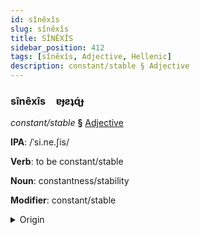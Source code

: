 ```yaml
---
id: sînêxîs
slug: sînêxîs
title: SÎNÊXÎS
sidebar_position: 412
tags: [sînêxîs, Adjective, Hellenic]
description: constant/stable § Adjective
---
```


### sînêxîs&emsp;<span kind="abugida">ɐɟƨʇɋ́ɟ</span>

*constant/stable* **§** [Adjective](../../tags/Adjective)

**IPA**: /ˈsi.ne.ʃis/

**Verb**: to be constant/stable

**Noun**: constantness/stability

**Modifier**: constant/stable

<details>
    <summary>Origin</summary>
    Greek συνεχής synechís /si.neˈçis/<br/>
    <em>Hellenic Language Family</em>
</details>